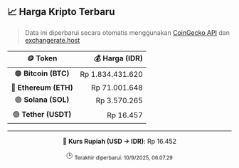 

<!-- HARGA_KRIPTO -->
## 📈 Harga Kripto Terbaru

> Data ini diperbarui secara otomatis menggunakan [CoinGecko API](https://www.coingecko.com/) dan [exchangerate.host](https://exchangerate.host/)

<div align="center">

| 🪙 Token | 💰 Harga (IDR) |
|:------:|---------------:|
| 🟠 **Bitcoin (BTC)**   | Rp 1.834.431.620 |
| 🔵 **Ethereum (ETH)**  | Rp 71.001.648 |
| 🟣 **Solana (SOL)**    | Rp 3.570.265 |
| 🟢 **Tether (USDT)**   | Rp 16.457 |

---

💱 **Kurs Rupiah (USD → IDR)**: Rp 16.452

🕒 <sub>Terakhir diperbarui: 10/9/2025, 06.07.29</sub>

</div>
<!-- /HARGA_KRIPTO -->